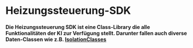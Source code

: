 # Heizungssteuerung-SDK

#### Die Heizungssteuerung SDK ist eine Class-Library die alle Funktionalitäten der KI zur Verfügung stellt. Darunter fallen auch diverse Daten-Classen wie z.B. [IsolationClasses](temp-control-sdk/training/isolation-classes)
